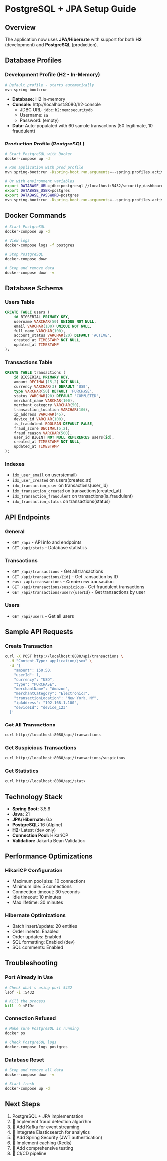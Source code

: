 # PostgreSQL + JPA Setup Guide

## Overview

The application now uses **JPA/Hibernate** with support for both **H2** (development) and **PostgreSQL** (production).

## Database Profiles

### Development Profile (H2 - In-Memory)
```bash
# Default profile - starts automatically
mvn spring-boot:run
```
- **Database:** H2 in-memory
- **Console:** http://localhost:8080/h2-console
  - JDBC URL: `jdbc:h2:mem:securitydb`
  - Username: `sa`
  - Password: (empty)
- **Data:** Auto-populated with 60 sample transactions (50 legitimate, 10 fraudulent)

### Production Profile (PostgreSQL)
```bash
# Start PostgreSQL with Docker
docker-compose up -d

# Run application with prod profile
mvn spring-boot:run -Dspring-boot.run.arguments=--spring.profiles.active=prod

# Or with environment variables
export DATABASE_URL=jdbc:postgresql://localhost:5432/security_dashboard
export DATABASE_USER=postgres
export DATABASE_PASSWORD=postgres
mvn spring-boot:run -Dspring-boot.run.arguments=--spring.profiles.active=prod
```

## Docker Commands

```bash
# Start PostgreSQL
docker-compose up -d

# View logs
docker-compose logs -f postgres

# Stop PostgreSQL
docker-compose down

# Stop and remove data
docker-compose down -v
```

## Database Schema

### Users Table
```sql
CREATE TABLE users (
    id BIGSERIAL PRIMARY KEY,
    username VARCHAR(50) UNIQUE NOT NULL,
    email VARCHAR(100) UNIQUE NOT NULL,
    full_name VARCHAR(100),
    account_status VARCHAR(20) DEFAULT 'ACTIVE',
    created_at TIMESTAMP NOT NULL,
    updated_at TIMESTAMP
);
```

### Transactions Table
```sql
CREATE TABLE transactions (
    id BIGSERIAL PRIMARY KEY,
    amount DECIMAL(15,2) NOT NULL,
    currency VARCHAR(3) DEFAULT 'USD',
    type VARCHAR(50) DEFAULT 'PURCHASE',
    status VARCHAR(20) DEFAULT 'COMPLETED',
    merchant_name VARCHAR(100),
    merchant_category VARCHAR(50),
    transaction_location VARCHAR(100),
    ip_address VARCHAR(45),
    device_id VARCHAR(100),
    is_fraudulent BOOLEAN DEFAULT FALSE,
    fraud_score DECIMAL(5,2),
    fraud_reason VARCHAR(500),
    user_id BIGINT NOT NULL REFERENCES users(id),
    created_at TIMESTAMP NOT NULL,
    updated_at TIMESTAMP
);
```

### Indexes
- `idx_user_email` on users(email)
- `idx_user_created` on users(created_at)
- `idx_transaction_user` on transactions(user_id)
- `idx_transaction_created` on transactions(created_at)
- `idx_transaction_fraudulent` on transactions(is_fraudulent)
- `idx_transaction_status` on transactions(status)

## API Endpoints

### General
- `GET /api` - API info and endpoints
- `GET /api/stats` - Database statistics

### Transactions
- `GET /api/transactions` - Get all transactions
- `GET /api/transactions/{id}` - Get transaction by ID
- `POST /api/transactions` - Create new transaction
- `GET /api/transactions/suspicious` - Get fraudulent transactions
- `GET /api/transactions/user/{userId}` - Get transactions by user

### Users
- `GET /api/users` - Get all users

## Sample API Requests

### Create Transaction
```bash
curl -X POST http://localhost:8080/api/transactions \
  -H "Content-Type: application/json" \
  -d '{
    "amount": 150.50,
    "userId": 1,
    "currency": "USD",
    "type": "PURCHASE",
    "merchantName": "Amazon",
    "merchantCategory": "Electronics",
    "transactionLocation": "New York, NY",
    "ipAddress": "192.168.1.100",
    "deviceId": "device_123"
  }'
```

### Get All Transactions
```bash
curl http://localhost:8080/api/transactions
```

### Get Suspicious Transactions
```bash
curl http://localhost:8080/api/transactions/suspicious
```

### Get Statistics
```bash
curl http://localhost:8080/api/stats
```

## Technology Stack

- **Spring Boot:** 3.5.6
- **Java:** 21
- **JPA/Hibernate:** 6.x
- **PostgreSQL:** 16 (Alpine)
- **H2:** Latest (dev only)
- **Connection Pool:** HikariCP
- **Validation:** Jakarta Bean Validation

## Performance Optimizations

### HikariCP Configuration
- Maximum pool size: 10 connections
- Minimum idle: 5 connections
- Connection timeout: 30 seconds
- Idle timeout: 10 minutes
- Max lifetime: 30 minutes

### Hibernate Optimizations
- Batch insert/update: 20 entities
- Order inserts: Enabled
- Order updates: Enabled
- SQL formatting: Enabled (dev)
- SQL comments: Enabled

## Troubleshooting

### Port Already in Use
```bash
# Check what's using port 5432
lsof -i :5432

# Kill the process
kill -9 <PID>
```

### Connection Refused
```bash
# Make sure PostgreSQL is running
docker ps

# Check PostgreSQL logs
docker-compose logs postgres
```

### Database Reset
```bash
# Stop and remove all data
docker-compose down -v

# Start fresh
docker-compose up -d
```

## Next Steps

1. PostgreSQL + JPA implementation
2. 🔨 Implement fraud detection algorithm
3. 🔨 Add Kafka for event streaming
4. 🔨 Integrate Elasticsearch for analytics
5. 🔨 Add Spring Security (JWT authentication)
6. 🔨 Implement caching (Redis)
7. 🔨 Add comprehensive testing
8. 🔨 CI/CD pipeline

